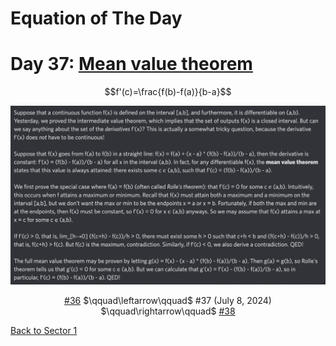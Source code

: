 # Equation of The Day

# Day 37: [Mean value theorem](https://en.wikipedia.org/wiki/Mean_value_theorem)

$$f'(c)=\frac{f(b)-f(a)}{b-a}$$

<picture><img alt="Day 37" src="0037.png"></picture>

<center><a href="0036.html">#36</a> $\qquad\leftarrow\qquad$ #37 (July 8, 2024) $\qquad\rightarrow\qquad$ <a href="0038.html">#38</a></center>

[Back to Sector 1](../0-63.md)

<script src="https://utteranc.es/client.js" repo="12AbBa/eotd" issue-term="pathname" theme="github-light" crossorigin="anonymous" async> </script>